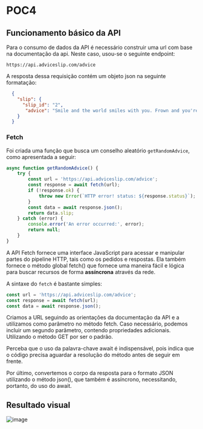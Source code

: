 # POC4

## Funcionamento básico da API

Para o consumo de dados da API é necessário construir uma url com base na documentação da api. Neste caso, usou-se o seguinte endpoint:

```https://api.adviceslip.com/advice```

A resposta dessa requisição contém um objeto json na seguinte formatação:

``` json
  {
    "slip": {
      "slip_id": "2",
       "advice": "Smile and the world smiles with you. Frown and you're on your own."
    }
  }
```
### Fetch

Foi criada uma função que busca um conselho aleatório ```getRandomAdvice```, como apresentada a seguir:

``` javascript
async function getRandomAdvice() {
    try {
        const url = 'https://api.adviceslip.com/advice';
        const response = await fetch(url);
        if (!response.ok) {
            throw new Error(`HTTP error! status: ${response.status}`);
        }
        const data = await response.json();
        return data.slip;
    } catch (error) {
        console.error('An error occurred:', error);
        return null;
    }
}
```
A API Fetch fornece uma interface JavaScript para acessar e manipular partes do pipeline HTTP, tais como os pedidos e respostas. Ela também fornece o método global fetch() que fornece uma maneira fácil e lógica para buscar recursos de forma **assíncrona** através da rede.

A sintaxe do ```fetch``` é bastante simples:

``` javascript
const url = 'https://api.adviceslip.com/advice';
const response = await fetch(url);
const data = await response.json();
```

Criamos a URL seguindo as orientações da documentação da API e a utilizamos como parâmetro no método fetch. Caso necessário, podemos incluir um segundo parâmetro, contendo propriedades adicionais. Utilizando o método GET por ser o padrão.

Perceba que o uso da palavra-chave await é indispensável, pois indica que o código precisa aguardar a resolução do método antes de seguir em frente.

Por último, convertemos o corpo da resposta para o formato JSON utilizando o método json(), que também é assíncrono, necessitando, portanto, do uso do await.

## Resultado visual

![image](https://github.com/user-attachments/assets/40c98b87-e090-4ac1-ace3-5e4b2607be55)

